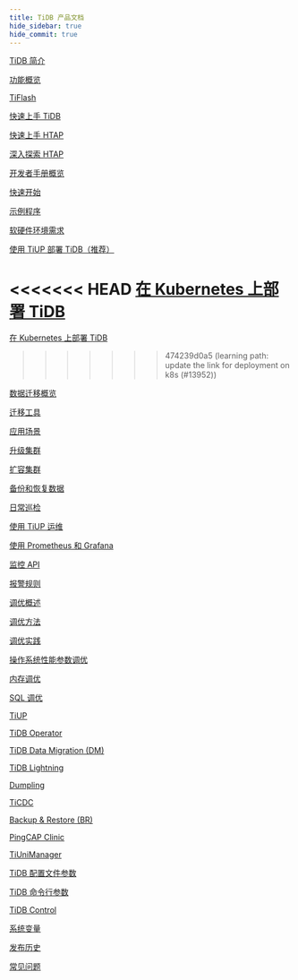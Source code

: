 ```yaml
---
title: TiDB 产品文档
hide_sidebar: true
hide_commit: true
---
```


<LearningPathContainer platform="tidb" title="TiDB" subTitle="TiDB 是 PingCAP 公司自主设计、研发的开源分布式关系型数据库。您可以在这里查看概念介绍、操作指南、应用开发、参考等产品文档。">

<LearningPath label="了解" icon="cloud1">

[TiDB 简介](https://docs.pingcap.com/zh/tidb/v6.6/overview)

[功能概览](https://docs.pingcap.com/zh/tidb/v6.6/basic-features)

[TiFlash](https://docs.pingcap.com/zh/tidb/v6.6/tiflash-overview)

</LearningPath>

<LearningPath label="试用" icon="cloud5">

[快速上手 TiDB](https://docs.pingcap.com/zh/tidb/v6.6/quick-start-with-tidb)

[快速上手 HTAP](https://docs.pingcap.com/zh/tidb/v6.6/quick-start-with-htap)

[深入探索 HTAP](https://docs.pingcap.com/zh/tidb/v6.6/explore-htap)

</LearningPath>

<LearningPath label="开发" icon="doc8">

[开发者手册概览](https://docs.pingcap.com/zh/tidb/v6.6/dev-guide-overview)

[快速开始](https://docs.pingcap.com/zh/tidb/v6.6/dev-guide-build-cluster-in-cloud)

[示例程序](https://docs.pingcap.com/zh/tidb/v6.6/dev-guide-sample-application-spring-boot)

</LearningPath>

<LearningPath label="部署" icon="deploy">

[软硬件环境需求](https://docs.pingcap.com/zh/tidb/v6.6/hardware-and-software-requirements)

[使用 TiUP 部署 TiDB（推荐）](https://docs.pingcap.com/zh/tidb/v6.6/production-deployment-using-tiup)

<<<<<<< HEAD
[在 Kubernetes 上部署 TiDB](https://docs.pingcap.com/zh/tidb/v6.6/tidb-in-kubernetes)
=======
[在 Kubernetes 上部署 TiDB](https://docs.pingcap.com/zh/tidb-in-kubernetes/stable)
>>>>>>> 474239d0a5 (learning path: update the link for deployment on k8s (#13952))

</LearningPath>

<LearningPath label="迁移" icon="cloud3">

[数据迁移概览](https://docs.pingcap.com/zh/tidb/v6.6/migration-overview)

[迁移工具](https://docs.pingcap.com/zh/tidb/v6.6/migration-tools)

[应用场景](https://docs.pingcap.com/zh/tidb/v6.6/migrate-aurora-to-tidb)

</LearningPath>

<LearningPath label="运维" icon="maintain">

[升级集群](https://docs.pingcap.com/zh/tidb/v6.6/upgrade-tidb-using-tiup)

[扩容集群](https://docs.pingcap.com/zh/tidb/v6.6/scale-tidb-using-tiup)

[备份和恢复数据](https://docs.pingcap.com/zh/tidb/v6.6/backup-and-restore-overview)

[日常巡检](https://docs.pingcap.com/zh/tidb/v6.6/daily-check)

[使用 TiUP 运维](https://docs.pingcap.com/zh/tidb/v6.6/maintain-tidb-using-tiup)

</LearningPath>

<LearningPath label="监控" icon="cloud6">

[使用 Prometheus 和 Grafana](https://docs.pingcap.com/zh/tidb/v6.6/tidb-monitoring-framework)

[监控 API](https://docs.pingcap.com/zh/tidb/v6.6/tidb-monitoring-api)

[报警规则](https://docs.pingcap.com/zh/tidb/v6.6/alert-rules)

</LearningPath>

<LearningPath label="调优" icon="tidb-cloud-tune">

[调优概述](https://docs.pingcap.com/zh/tidb/v6.6/performance-tuning-overview)

[调优方法](https://docs.pingcap.com/zh/tidb/v6.6/performance-tuning-methods)

[调优实践](https://docs.pingcap.com/zh/tidb/v6.6/performance-tuning-practices)

[操作系统性能参数调优](https://docs.pingcap.com/zh/tidb/v6.6/tune-operating-system)

[内存调优](https://docs.pingcap.com/zh/tidb/v6.6/configure-memory-usage)

[SQL 调优](https://docs.pingcap.com/zh/tidb/v6.6/sql-tuning-overview)

</LearningPath>

<LearningPath label="工具" icon="doc7">

[TiUP](https://docs.pingcap.com/zh/tidb/v6.6/tiup-overview)

[TiDB Operator](https://docs.pingcap.com/zh/tidb/v6.6/tidb-operator-overview)

[TiDB Data Migration (DM)](https://docs.pingcap.com/zh/tidb/v6.6/dm-overview)

[TiDB Lightning](https://docs.pingcap.com/zh/tidb/v6.6/tidb-lightning-overview)

[Dumpling](https://docs.pingcap.com/zh/tidb/v6.6/dumpling-overview)

[TiCDC](https://docs.pingcap.com/zh/tidb/v6.6/ticdc-overview)

[Backup & Restore (BR)](https://docs.pingcap.com/zh/tidb/v6.6/backup-and-restore-overview)

[PingCAP Clinic](https://docs.pingcap.com/zh/tidb/v6.6/clinic-introduction)

[TiUniManager](https://docs.pingcap.com/zh/tidb/v6.6/tiunimanager-overview)

</LearningPath>

<LearningPath label="参考" icon="cloud-dev">

[TiDB 配置文件参数](https://docs.pingcap.com/zh/tidb/v6.6/tidb-configuration-file)

[TiDB 命令行参数](https://docs.pingcap.com/zh/tidb/v6.6/command-line-flags-for-tidb-configuration)

[TiDB Control](https://docs.pingcap.com/zh/tidb/v6.6/tidb-control)

[系统变量](https://docs.pingcap.com/zh/tidb/v6.6/system-variables)

[发布历史](https://docs.pingcap.com/zh/tidb/v6.6/release-notes)

[常见问题](https://docs.pingcap.com/zh/tidb/v6.6/faq-overview)

</LearningPath>

</LearningPathContainer>
